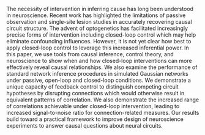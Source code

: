 <!-- NOTE: see also __summary_from_th.md -->
The necessity of intervention in inferring cause has long been understood in neuroscience. Recent work has highlighted the limitations of passive observation and single-site lesion studies in accurately recovering causal circuit structure. The advent of optogenetics has facilitated increasingly precise forms of intervention including closed-loop control which may help eliminate confounding influences. However, it is not yet clear how best to apply closed-loop control to leverage this increased inferential power. In this paper, we use tools from causal inference, control theory, and neuroscience to show when and how closed-loop interventions can more effectively reveal causal relationships. We also examine the performance of standard network inference procedures in simulated Gaussian networks under passive, open-loop and closed-loop conditions. We demonstrate a unique capacity of feedback control to distinguish competing circuit hypotheses by disrupting connections which would otherwise result in equivalent patterns of correlation. We also demonstrate the increased range of correlations achievable under closed-loop intervention, leading to increased signal-to-noise ratio for connection-related measures. Our results build toward a practical framework to improve design of neuroscience experiments to answer causal questions about neural circuits.
